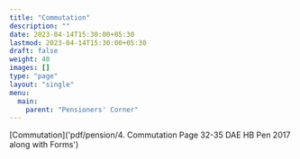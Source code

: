 ```yaml
---
title: "Commutation"
description: ""
date: 2023-04-14T15:30:00+05:30
lastmod: 2023-04-14T15:30:00+05:30
draft: false
weight: 40
images: []
type: "page"
layout: "single"
menu:
  main:
    parent: "Pensioners' Corner"
---
```


[Commutation]('pdf/pension/4.   Commutation Page 32-35 DAE HB Pen 2017 along with Forms')
